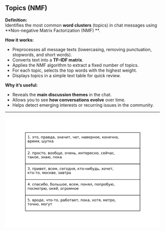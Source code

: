 ## Topics (NMF)

**Definition:**  
Identifies the most common **word clusters** (topics) in chat messages using **Non-negative Matrix Factorization (NMF)
**.

**How it works:**

- Preprocesses all message texts (lowercasing, removing punctuation, stopwords, and short words).
- Converts text into a **TF–IDF matrix**.
- Applies the NMF algorithm to extract a fixed number of topics.
- For each topic, selects the top words with the highest weight.
- Displays topics in a simple text table for quick review.

**Why it’s useful:**

- Reveals the **main discussion themes** in the chat.
- Allows you to see **how conversations evolve** over time.
- Helps detect emerging interests or recurring issues in the community.

---

![Visualisation example](topics_nmf.png)
